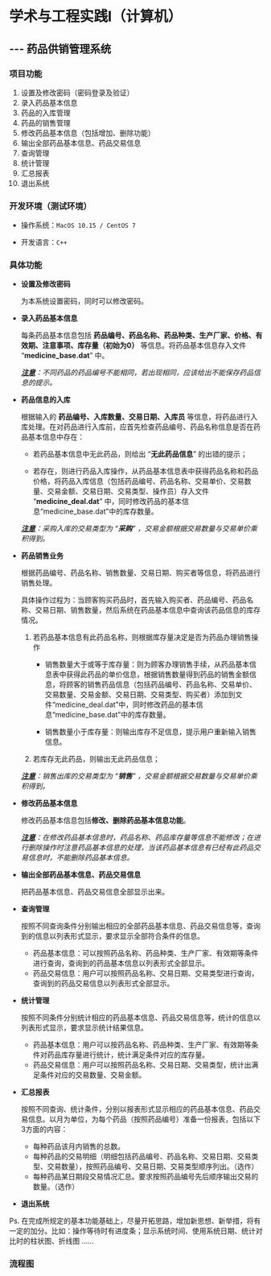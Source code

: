# 学术与工程实践I（计算机）

## 										--- 药品供销管理系统

### 项目功能

1. 设置及修改密码（密码登录及验证）
2. 录入药品基本信息
3. 药品的入库管理
4. 药品的销售管理
5. 修改药品基本信息（包括增加、删除功能）
6. 输出全部药品基本信息、药品交易信息
7. 查询管理
8. 统计管理
9. 汇总报表
10. 退出系统

### 开发环境（测试环境）

- 操作系统：`MacOS 10.15 / CentOS 7`

- 开发语言：`C++`

### 具体功能

- **设置及修改密码**

    为本系统设置密码，同时可以修改密码。

- **录入药品基本信息**

    每条药品基本信息包括 **药品编号、药品名称、药品种类、生产厂家、价格、有效期、注意事项、库存量（初始为0）** 等信息。将药品基本信息存入文件 “**medicine_base.dat**” 中。 

    

    *<u>**注意**</u>：不同药品的药品编号不能相同，若出现相同，应该给出不能保存药品信息的提示。*

- **药品信息的入库**

    根据输入的 **药品编号、入库数量、交易日期、入库员** 等信息，将药品进行入库处理。在对药品进行入库前，应首先检查药品编号、药品名称信息是否在药品基本信息中存在：

    - 若药品基本信息中无此药品，则给出 “**无此药品信息**” 的出错的提示；

    - 若存在，则进行药品入库操作，从药品基本信息表中获得药品名称和药品价格，将药品入库信息（包括药品编号、药品名称、交易单价、交易数量、交易金额、交易日期、交易类型、操作员）存入文件 “**medicine_deal.dat**” 中，同时修改药品的基本信息“medicine_base.dat”中的库存数量。

    

    *<u>**注意**</u>：采购入库的交易类型为 “**采购**” ，交易金额根据交易数量与交易单价乘积得到。*

- **药品销售业务**

    根据药品编号、药品名称、销售数量、交易日期、购买者等信息，将药品进行销售处理。

    具体操作过程为：当顾客购买药品时，首先输入购买者、药品编号、药品名称、交易日期、销售数量，然后系统在药品基本信息中查询该药品信息的库存情况。

    1. 若药品基本信息有此药品名称，则根据库存量决定是否为药品办理销售操作

        - 销售数量大于或等于库存量：则为顾客办理销售手续，从药品基本信息表中获得此药品的单价信息，根据销售数量得到药品的销售金额信息，将顾客的销售药品信息（包括药品编号、药品名称、交易单价、交易数量、交易金额、交易日期、交易类型、购买者）添加到文件“medicine_deal.dat”中，同时修改药品的基本信息“medicine_base.dat”中的库存数量。

        - 销售数量小于库存量：则输出库存不足信息，提示用户重新输入销售信息。

    2. 若库存无此药品，则输出无此药品信息；

        

    *<u>**注意**</u>：销售出库的交易类型为 “**销售**” ，交易金额根据交易数量与交易单价乘积得到。*

- **修改药品基本信息**

    修改药品基本信息包括**修改、删除药品基本信息功能**。

    

    *<u>**注意**</u>：在修改药品基本信息时，药品名称、药品库存量等信息不能修改；在进行删除操作时注意药品基本信息的处理，当该药品基本信息有已经有此药品交易信息时，不能删除药品基本信息。*

- **输出全部药品基本信息、药品交易信息**

    把药品基本信息、药品交易信息全部显示出来。

- **查询管理**

    按照不同查询条件分别输出相应的全部药品基本信息、药品交易信息等，查询到的信息以列表形式显示，要求显示全部符合条件的信息。

    - 药品基本信息：可以按照药品名称、药品种类、生产厂家、有效期等条件进行查询，查询到的药品基本信息以列表形式全部显示。
    - 药品交易信息：用户可以按照药品名称、交易日期、交易类型进行查询，查询到的药品交易信息以列表形式全部显示。

- **统计管理**

    按照不同条件分别统计相应的药品基本信息、药品交易信息等，统计的信息以列表形式显示，要求显示统计结果信息。

    - 药品基本信息：用户可以按药品名称、药品种类、生产厂家、有效期等条件对药品库存量进行统计，统计满足条件对应的库存量。
    - 药品交易信息：用户可以按照药品名称、交易日期、交易类型，统计出满足条件对应的交易数量、交易金额。

- **汇总报表**

    按照不同查询、统计条件，分别以报表形式显示相应的药品基本信息、药品交易信息。以月为单位，为每个药品（按照药品编号）准备一份报表，包括以下3方面的内容：

    - 每种药品该月内销售的总数。
    - 每种药品的交易明细（明细包括药品编号、药品名称、交易日期、交易类型、交易数量），按照药品编号、交易日期、交易类型顺序列出。（选作）
    - 每种药品某日期段交易情况汇总。要求按照药品编号先后顺序输出交易的数量。（选作）

- **退出系统**

Ps. 在完成所规定的基本功能基础上，尽量开拓思路，增加新思想、新举措，将有一定的加分。比如：操作等待时有进度条；显示系统时间、使用系统日期、统计对比时的柱状图、折线图 ……

### 流程图

